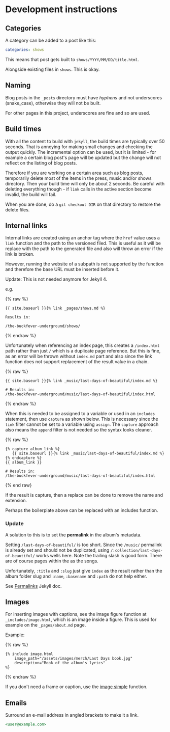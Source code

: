 # Development instructions


## Categories

A category can be added to a post like this:

```yaml
categories: shows
```

This means that post gets built to `shows/YYYY/MM/DD/title.html`.

Alongside existing files in `shows`. This is okay.


## Naming

Blog posts in the `_posts` directory must have _hyphens_ and not underscores (snake_case), otherwise they will not be built.

For other pages in this project, underscores are fine and so are used.


## Build times

With all the content to build with `jekyll`, the build times are typically over 50 seconds. That is annoying for making small changes and checking the output quickly. The incremental option can be used, but it is limited - for example a certain blog post's page will be updated but the change will not reflect on the listing of blog posts.

Therefore if you are working on a certain area such as blog posts, temporarily delete most of the items in the press, music and/or shows directory. Then your build time will only be about 2 seconds. Be careful with deleting everything though - if `link` calls in the active section become invalid, the build will fail.

When you are done, do a `git checkout DIR` on that directory to restore the delete files.


## Internal links

Internal links are created using an anchor tag where the `href` value uses a `link` function and the path to the versioned filed. This is useful as it will be replace with the path to the generated file and also will throw an error if the link is broken.

However, running the website of a subpath is not supported by the function and therefore the base URL must be inserted before it.

Update: This is not needed anymore for Jekyll 4.

e.g.

{% raw %}
```liquid
{{ site.baseurl }}{% link _pages/shows.md %}

Results in:

/the-buckfever-underground/shows/
```
{% endraw %}

Unfortunately when referencing an index page, this creates a `/index.html` path rather than just `/` which is a duplicate page reference. But this is fine, as an error will be thrown without `index.md` part and also since the link function does not support replacement of the result value in a chain.

{% raw %}
```
{{ site.baseurl }}{% link _music/last-days-of-beautiful/index.md %}

# Results in:
/the-buckfever-underground/music/last-days-of-beautiful/index.html
```
{% endraw %}

When this is needed to be assigned to a variable or used in an `includes` statement, then use `capture` as shown below. This is necessary since the `link` filter cannot be set to a variable using `assign`. The `capture` approach also means the `append` filter is not needed so the syntax looks cleaner.

{% raw %}
```
{% capture album_link %}
   {{ site.baseurl }}{% link _music/last-days-of-beautiful/index.md %}
{% endcapture %}
{{ album_link }}

# Results in:
/the-buckfever-underground/music/last-days-of-beautiful/index.html
```
{% end raw}

If the result is capture, then a replace can be done to remove the name and extension.

Perhaps the boilerplate above can be replaced with an includes function.

### Update

A solution to this is to set the **permalink** in the album's metadata.

Setting `/last-days-of-beautiful/` is too short. Since the `/music/` permalink is already set and should not be duplicated, using `/:collection/last-days-of-beautiful/` works wells here. Note the trailing slash is good form. There are of course pages within the as the songs.

Unfortunately, `:title` and `:slug` just give `index` as the result rather than the album folder slug and `:name`, `:basename` and `:path` do not help either.

See [Permalinks](https://jekyllrb.com/docs/permalinks/) Jekyll doc.


## Images

For inserting images with captions, see the image figure function at `_includes/image.html`, which is an image inside a figure. This is used for example on the `_pages/about.md` page.

Example:

{% raw %}
```
{% include image.html
    image_path="/assets/images/merch/Last Days book.jpg"
    description="Book of the album's lyrics"
%}
```
{% endraw %}

If you don't need a frame or caption, use the [image simple](/_includes/image_simple.html) function.

## Emails

Surround an e-mail address in angled brackets to make it a link.

```md
<user@example.com>
```
